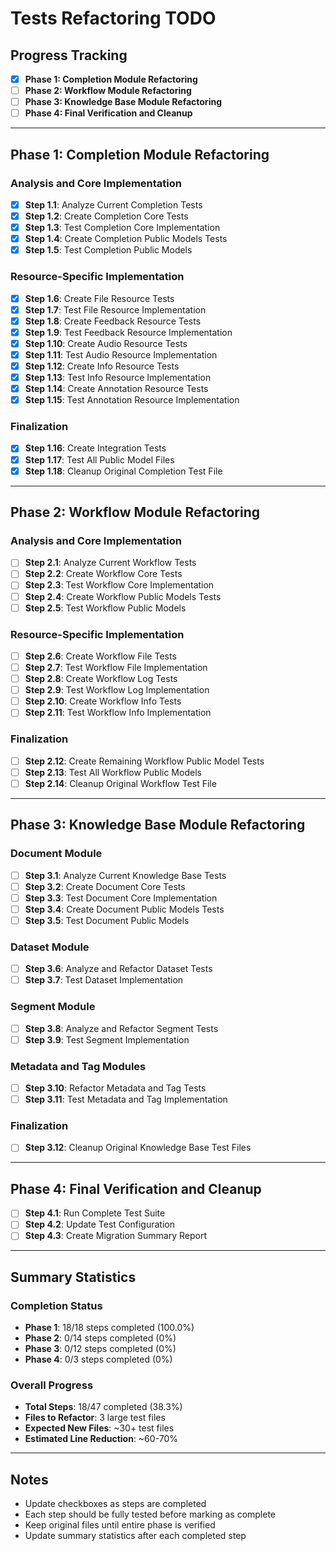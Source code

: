 # Tests Refactoring TODO

## Progress Tracking

- [x] **Phase 1: Completion Module Refactoring**
- [ ] **Phase 2: Workflow Module Refactoring**  
- [ ] **Phase 3: Knowledge Base Module Refactoring**
- [ ] **Phase 4: Final Verification and Cleanup**

---

## Phase 1: Completion Module Refactoring

### Analysis and Core Implementation
- [x] **Step 1.1**: Analyze Current Completion Tests
- [x] **Step 1.2**: Create Completion Core Tests
- [x] **Step 1.3**: Test Completion Core Implementation
- [x] **Step 1.4**: Create Completion Public Models Tests
- [x] **Step 1.5**: Test Completion Public Models

### Resource-Specific Implementation
- [x] **Step 1.6**: Create File Resource Tests
- [x] **Step 1.7**: Test File Resource Implementation
- [x] **Step 1.8**: Create Feedback Resource Tests
- [x] **Step 1.9**: Test Feedback Resource Implementation
- [x] **Step 1.10**: Create Audio Resource Tests
- [x] **Step 1.11**: Test Audio Resource Implementation
- [x] **Step 1.12**: Create Info Resource Tests
- [x] **Step 1.13**: Test Info Resource Implementation
- [x] **Step 1.14**: Create Annotation Resource Tests
- [x] **Step 1.15**: Test Annotation Resource Implementation

### Finalization
- [x] **Step 1.16**: Create Integration Tests
- [x] **Step 1.17**: Test All Public Model Files
- [x] **Step 1.18**: Cleanup Original Completion Test File

---

## Phase 2: Workflow Module Refactoring

### Analysis and Core Implementation
- [ ] **Step 2.1**: Analyze Current Workflow Tests
- [ ] **Step 2.2**: Create Workflow Core Tests
- [ ] **Step 2.3**: Test Workflow Core Implementation
- [ ] **Step 2.4**: Create Workflow Public Models Tests
- [ ] **Step 2.5**: Test Workflow Public Models

### Resource-Specific Implementation
- [ ] **Step 2.6**: Create Workflow File Tests
- [ ] **Step 2.7**: Test Workflow File Implementation
- [ ] **Step 2.8**: Create Workflow Log Tests
- [ ] **Step 2.9**: Test Workflow Log Implementation
- [ ] **Step 2.10**: Create Workflow Info Tests
- [ ] **Step 2.11**: Test Workflow Info Implementation

### Finalization
- [ ] **Step 2.12**: Create Remaining Workflow Public Model Tests
- [ ] **Step 2.13**: Test All Workflow Public Models
- [ ] **Step 2.14**: Cleanup Original Workflow Test File

---

## Phase 3: Knowledge Base Module Refactoring

### Document Module
- [ ] **Step 3.1**: Analyze Current Knowledge Base Tests
- [ ] **Step 3.2**: Create Document Core Tests
- [ ] **Step 3.3**: Test Document Core Implementation
- [ ] **Step 3.4**: Create Document Public Models Tests
- [ ] **Step 3.5**: Test Document Public Models

### Dataset Module
- [ ] **Step 3.6**: Analyze and Refactor Dataset Tests
- [ ] **Step 3.7**: Test Dataset Implementation

### Segment Module
- [ ] **Step 3.8**: Analyze and Refactor Segment Tests
- [ ] **Step 3.9**: Test Segment Implementation

### Metadata and Tag Modules
- [ ] **Step 3.10**: Refactor Metadata and Tag Tests
- [ ] **Step 3.11**: Test Metadata and Tag Implementation

### Finalization
- [ ] **Step 3.12**: Cleanup Original Knowledge Base Test Files

---

## Phase 4: Final Verification and Cleanup

- [ ] **Step 4.1**: Run Complete Test Suite
- [ ] **Step 4.2**: Update Test Configuration
- [ ] **Step 4.3**: Create Migration Summary Report

---

## Summary Statistics

### Completion Status
- **Phase 1**: 18/18 steps completed (100.0%)
- **Phase 2**: 0/14 steps completed (0%)
- **Phase 3**: 0/12 steps completed (0%)
- **Phase 4**: 0/3 steps completed (0%)

### Overall Progress
- **Total Steps**: 18/47 completed (38.3%)
- **Files to Refactor**: 3 large test files
- **Expected New Files**: ~30+ test files
- **Estimated Line Reduction**: ~60-70%

---

## Notes

- Update checkboxes as steps are completed
- Each step should be fully tested before marking as complete
- Keep original files until entire phase is verified
- Update summary statistics after each completed step